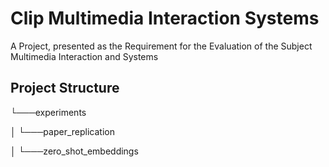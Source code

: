 # Clip Multimedia Interaction Systems
A Project, presented as the Requirement for the Evaluation of the Subject Multimedia Interaction and Systems

## Project Structure

└───experiments

│   └───paper_replication

│   └───zero_shot_embeddings
